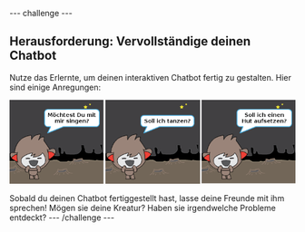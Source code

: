 --- challenge ---

## Herausforderung: Vervollständige deinen Chatbot

Nutze das Erlernte, um deinen interaktiven Chatbot fertig zu gestalten. Hier sind einige Anregungen:

![ChatBot Ideen](images/chatbot-ideas.png)

Sobald du deinen Chatbot fertiggestellt hast, lasse deine Freunde mit ihm sprechen! Mögen sie deine Kreatur? Haben sie irgendwelche Probleme entdeckt? --- /challenge ---